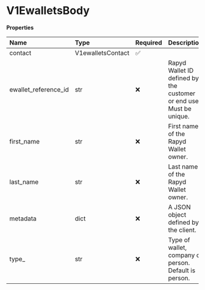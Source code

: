 # V1EwalletsBody

**Properties**

| Name                 | Type              | Required | Description                                                          |
| :------------------- | :---------------- | :------- | :------------------------------------------------------------------- |
| contact              | V1ewalletsContact | ✅       |                                                                      |
| ewallet_reference_id | str               | ❌       | Rapyd Wallet ID defined by the customer or end user. Must be unique. |
| first_name           | str               | ❌       | First name of the Rapyd Wallet owner.                                |
| last_name            | str               | ❌       | Last name of the Rapyd Wallet owner.                                 |
| metadata             | dict              | ❌       | A JSON object defined by the client.                                 |
| type\_               | str               | ❌       | Type of wallet, company or person. Default is person.                |
